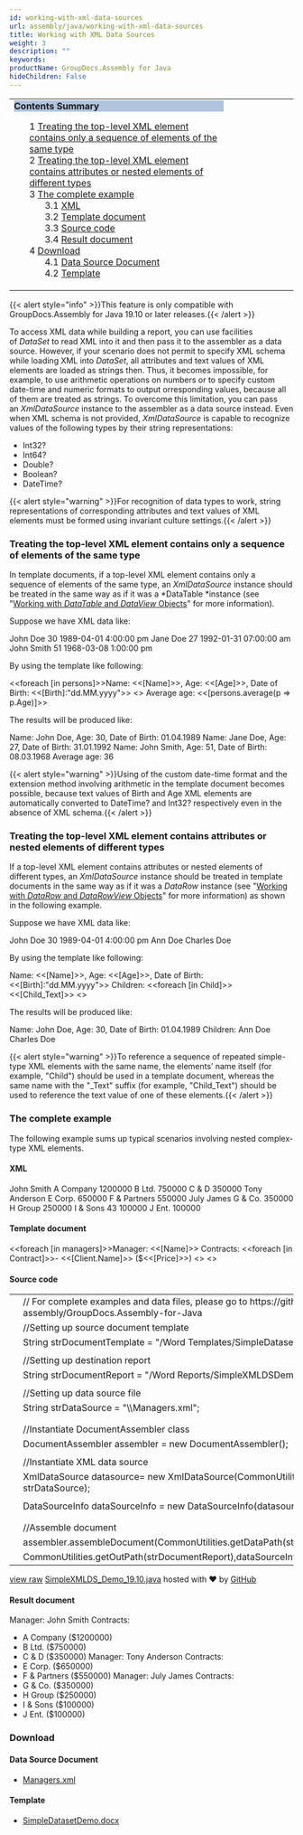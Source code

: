 ```yaml
---
id: working-with-xml-data-sources
url: assembly/java/working-with-xml-data-sources
title: Working with XML Data Sources
weight: 3
description: ""
keywords: 
productName: GroupDocs.Assembly for Java
hideChildren: False
---
```

<table class="sectionMacro" border="0" cellpadding="5" cellspacing="0" width="100%"><tbody><tr><td valign="top" width="50%"><div class="panel" style="border-top-width: 1px; border-right-width: 1px; border-bottom-width: 1px; border-left-width: 1px;"><div class="panelHeader" style="border-bottom-width: 1px; background-color: rgb(176, 196, 222);"><b>Contents Summary</b></div><div class="panelContent"><style type="text/css">div.rbtoc1590607147146 { padding-top: 0px; padding-right: 0px; padding-bottom: 0px; padding-left: 0px; }div.rbtoc1590607147146 ul { list-style-type: none; list-style-image: none; margin-left: 0px; }div.rbtoc1590607147146 li { margin-left: 0px; padding-left: 0px; }</style><div class="toc rbtoc1590607147146"><ul class="toc-indentation"><li><span class="TOCOutline">1</span> <a href="#WorkingwithXMLDataSources-Treatingthetop-levelXMLelementcontainsonlyasequenceofelementsofthesametype">Treating the top-level XML element contains only a sequence of elements of the same type</a></li><li><span class="TOCOutline">2</span> <a href="#WorkingwithXMLDataSources-Treatingthetop-levelXMLelementcontainsattributesornestedelementsofdifferenttypes">Treating the top-level XML element contains attributes or nested elements of different types</a></li><li><span class="TOCOutline">3</span> <a href="#WorkingwithXMLDataSources-Thecompleteexample">The complete example</a><ul class="toc-indentation"><li><span class="TOCOutline">3.1</span> <a href="#WorkingwithXMLDataSources-XML">XML</a></li><li><span class="TOCOutline">3.2</span> <a href="#WorkingwithXMLDataSources-Templatedocument">Template document</a></li><li><span class="TOCOutline">3.3</span> <a href="#WorkingwithXMLDataSources-Sourcecode">Source code</a></li><li><span class="TOCOutline">3.4</span> <a href="#WorkingwithXMLDataSources-Resultdocument">Result document</a></li></ul></li><li><span class="TOCOutline">4</span> <a href="#WorkingwithXMLDataSources-Download">Download</a><ul class="toc-indentation"><li><span class="TOCOutline">4.1</span> <a href="#WorkingwithXMLDataSources-DataSourceDocument">Data Source Document</a></li><li><span class="TOCOutline">4.2</span> <a href="#WorkingwithXMLDataSources-Template">Template</a></li></ul></li></ul></div></div></div></td><td valign="top" width="15%">&nbsp;</td></tr></tbody></table>

{{< alert style="info" >}}This feature is only compatible with GroupDocs.Assembly for Java 19.10 or later releases.{{< /alert >}}

To access XML data while building a report, you can use facilities of *DataSet* to read XML into it and then pass it to the assembler as a data source. However, if your scenario does not permit to specify XML schema while loading XML into *DataSet*, all attributes and text values of XML elements are loaded as strings then. Thus, it becomes impossible, for example, to use arithmetic operations on numbers or to specify custom date-time and numeric formats to output orresponding values, because all of them are treated as strings. To overcome this limitation, you can pass an *XmlDataSource* instance to the assembler as a data source instead. Even when XML schema is not provided, *XmlDataSource* is capable to recognize values of the following types by their string representations:

*   Int32?
*   Int64?
*   Double?
*   Boolean?
*   DateTime?

{{< alert style="warning" >}}For recognition of data types to work, string representations of corresponding attributes and text values of XML elements must be formed using invariant culture settings.{{< /alert >}}

### Treating the top-level XML element contains only a sequence of elements of the same type

In template documents, if a top-level XML element contains only a sequence of elements of the same type, an *XmlDataSource* instance should be treated in the same way as if it was a *DataTable *instance (see "[Working with *DataTable* and *DataView* Objects](https://docs.groupdocs.com/display/assemblyjava/Template+Syntax+-+Part+1+of+2#TemplateSyntax-Part1of2-DataTableObjects)" for more information).

Suppose we have XML data like:

<Persons>
   <Person>
      <Name>John Doe</Name>
      <Age>30</Age>
      <Birth>1989-04-01 4:00:00 pm</Birth>
   </Person>
   <Person>
      <Name>Jane Doe</Name>
      <Age>27</Age>
      <Birth>1992-01-31 07:00:00 am</Birth>
   </Person>
   <Person>
      <Name>John Smith</Name>
      <Age>51</Age>
      <Birth>1968-03-08 1:00:00 pm</Birth>
   </Person>
</Persons>

By using the template like following:

  

<<foreach \[in persons\]>>Name: <<\[Name\]>>, Age: <<\[Age\]>>, Date of
Birth: <<\[Birth\]:"dd.MM.yyyy">>
<</foreach>>
Average age: <<\[persons.average(p => p.Age)\]>>

  

The results will be produced like:

Name: John Doe, Age: 30, Date of Birth: 01.04.1989
Name: Jane Doe, Age: 27, Date of Birth: 31.01.1992
Name: John Smith, Age: 51, Date of Birth: 08.03.1968
Average age: 36

{{< alert style="warning" >}}Using of the custom date-time format and the extension method involving arithmetic in the template document becomes possible, because text values of Birth and Age XML elements are automatically converted to DateTime? and Int32? respectively even in the absence of XML schema.{{< /alert >}}

### Treating the top-level XML element contains attributes or nested elements of different types

If a top-level XML element contains attributes or nested elements of different types, an *XmlDataSource* instance should be treated in template documents in the same way as if it was a *DataRow* instance (see "[Working with *DataRow* and *DataRowView* Objects](https://docs.groupdocs.com/display/assemblyjava/Template+Syntax+-+Part+1+of+2#TemplateSyntax-Part1of2-DataTableObjects)" for more information) as shown in the following example.

Suppose we have XML data like:

<Person>
   <Name>John Doe</Name>
   <Age>30</Age>
   <Birth>1989-04-01 4:00:00 pm</Birth>
   <Child>Ann Doe</Child>
   <Child>Charles Doe</Child>
</Person>

By using the template like following:

Name: <<\[Name\]>>, Age: <<\[Age\]>>, Date of Birth:
<<\[Birth\]:"dd.MM.yyyy">>
Children:
<<foreach \[in Child\]>><<\[Child\_Text\]>>
<</foreach>>

The results will be produced like:

Name: John Doe, Age: 30, Date of Birth: 01.04.1989
Children:
Ann Doe
Charles Doe

{{< alert style="warning" >}}To reference a sequence of repeated simple-type XML elements with the same name, the elements’ name itself (for example, "Child") should be used in a template document, whereas the same name with the "_Text" suffix (for example, "Child_Text") should be used to reference the text value of one of these elements.{{< /alert >}}

### The complete example

The following example sums up typical scenarios involving nested complex-type XML elements.

#### XML

<Managers>
   <Manager>
      <Name>John Smith</Name>
      <Contract>
         <Client>
            <Name>A Company</Name>
         </Client>
         <Price>1200000</Price>
      </Contract>
      <Contract>
         <Client>
            <Name>B Ltd.</Name>
         </Client>
         <Price>750000</Price>
      </Contract>
      <Contract>
         <Client>
            <Name>C &amp; D</Name>
         </Client>
         <Price>350000</Price>
      </Contract>
   </Manager>
   <Manager>
      <Name>Tony Anderson</Name>
      <Contract>
         <Client>
            <Name>E Corp.</Name>
         </Client>
         <Price>650000</Price>
      </Contract>
      <Contract>
         <Client>
            <Name>F &amp; Partners</Name>
         </Client>
         <Price>550000</Price>
      </Contract>
   </Manager>
   <Manager>
      <Name>July James</Name>
      <Contract>
         <Client>
            <Name>G &amp; Co.</Name>
         </Client>
         <Price>350000</Price>
      </Contract>
      <Contract>
         <Client>
            <Name>H Group</Name>
         </Client>
         <Price>250000</Price>
      </Contract>
      <Contract>
         <Client>
            <Name>I &amp; Sons</Name>
            43
         </Client>
         <Price>100000</Price>
      </Contract>
      <Contract>
         <Client>
            <Name>J Ent.</Name>
         </Client>
         <Price>100000</Price>
      </Contract>
   </Manager>
</Managers>

#### Template document

<<foreach \[in managers\]>>Manager: <<\[Name\]>>
Contracts:
<<foreach \[in Contract\]>>- <<\[Client.Name\]>> ($<<\[Price\]>>)
<</foreach>>
<</foreach>>

#### Source code

<table class="highlight tab-size js-file-line-container" data-tab-size="8" data-paste-markdown-skip=""><tbody><tr><td id="file-simplexmlds_demo_19-10-java-L1" class="blob-num js-line-number" data-line-number="1"></td><td id="file-simplexmlds_demo_19-10-java-LC1" class="blob-code blob-code-inner js-file-line"><span class="pl-c"><span class="pl-c">//</span> For complete examples and data files, please go to https://github.com/groupdocs-assembly/GroupDocs.Assembly-for-Java</span></td></tr><tr><td id="file-simplexmlds_demo_19-10-java-L2" class="blob-num js-line-number" data-line-number="2"></td><td id="file-simplexmlds_demo_19-10-java-LC2" class="blob-code blob-code-inner js-file-line"><span class="pl-c"><span class="pl-c">//</span>Setting up source document template</span></td></tr><tr><td id="file-simplexmlds_demo_19-10-java-L3" class="blob-num js-line-number" data-line-number="3"></td><td id="file-simplexmlds_demo_19-10-java-LC3" class="blob-code blob-code-inner js-file-line"><span class="pl-smi">String</span> strDocumentTemplate <span class="pl-k">=</span> <span class="pl-s"><span class="pl-pds">"</span>/Word Templates/SimpleDatasetDemo.docx<span class="pl-pds">"</span></span>;</td></tr><tr><td id="file-simplexmlds_demo_19-10-java-L4" class="blob-num js-line-number" data-line-number="4"></td><td id="file-simplexmlds_demo_19-10-java-LC4" class="blob-code blob-code-inner js-file-line"></td></tr><tr><td id="file-simplexmlds_demo_19-10-java-L5" class="blob-num js-line-number" data-line-number="5"></td><td id="file-simplexmlds_demo_19-10-java-LC5" class="blob-code blob-code-inner js-file-line"><span class="pl-c"><span class="pl-c">//</span>Setting up destination report</span></td></tr><tr><td id="file-simplexmlds_demo_19-10-java-L6" class="blob-num js-line-number" data-line-number="6"></td><td id="file-simplexmlds_demo_19-10-java-LC6" class="blob-code blob-code-inner js-file-line"><span class="pl-smi">String</span> strDocumentReport <span class="pl-k">=</span> <span class="pl-s"><span class="pl-pds">"</span>/Word Reports/SimpleXMLDSDemo Out.docx<span class="pl-pds">"</span></span>;</td></tr><tr><td id="file-simplexmlds_demo_19-10-java-L7" class="blob-num js-line-number" data-line-number="7"></td><td id="file-simplexmlds_demo_19-10-java-LC7" class="blob-code blob-code-inner js-file-line"></td></tr><tr><td id="file-simplexmlds_demo_19-10-java-L8" class="blob-num js-line-number" data-line-number="8"></td><td id="file-simplexmlds_demo_19-10-java-LC8" class="blob-code blob-code-inner js-file-line"><span class="pl-c"><span class="pl-c">//</span>Setting up data source file</span></td></tr><tr><td id="file-simplexmlds_demo_19-10-java-L9" class="blob-num js-line-number" data-line-number="9"></td><td id="file-simplexmlds_demo_19-10-java-LC9" class="blob-code blob-code-inner js-file-line"><span class="pl-smi">String</span> strDataSource <span class="pl-k">=</span> <span class="pl-s"><span class="pl-pds">"</span><span class="pl-cce">\\</span>Managers.xml<span class="pl-pds">"</span></span>;</td></tr><tr><td id="file-simplexmlds_demo_19-10-java-L10" class="blob-num js-line-number" data-line-number="10"></td><td id="file-simplexmlds_demo_19-10-java-LC10" class="blob-code blob-code-inner js-file-line"></td></tr><tr><td id="file-simplexmlds_demo_19-10-java-L11" class="blob-num js-line-number" data-line-number="11"></td><td id="file-simplexmlds_demo_19-10-java-LC11" class="blob-code blob-code-inner js-file-line"></td></tr><tr><td id="file-simplexmlds_demo_19-10-java-L12" class="blob-num js-line-number" data-line-number="12"></td><td id="file-simplexmlds_demo_19-10-java-LC12" class="blob-code blob-code-inner js-file-line"><span class="pl-c"><span class="pl-c">//</span>Instantiate DocumentAssembler class</span></td></tr><tr><td id="file-simplexmlds_demo_19-10-java-L13" class="blob-num js-line-number" data-line-number="13"></td><td id="file-simplexmlds_demo_19-10-java-LC13" class="blob-code blob-code-inner js-file-line"><span class="pl-smi">DocumentAssembler</span> assembler <span class="pl-k">=</span> <span class="pl-k">new</span> <span class="pl-smi">DocumentAssembler</span>();</td></tr><tr><td id="file-simplexmlds_demo_19-10-java-L14" class="blob-num js-line-number" data-line-number="14"></td><td id="file-simplexmlds_demo_19-10-java-LC14" class="blob-code blob-code-inner js-file-line"></td></tr><tr><td id="file-simplexmlds_demo_19-10-java-L15" class="blob-num js-line-number" data-line-number="15"></td><td id="file-simplexmlds_demo_19-10-java-LC15" class="blob-code blob-code-inner js-file-line"><span class="pl-c"><span class="pl-c">//</span>Instantiate XML data source</span></td></tr><tr><td id="file-simplexmlds_demo_19-10-java-L16" class="blob-num js-line-number" data-line-number="16"></td><td id="file-simplexmlds_demo_19-10-java-LC16" class="blob-code blob-code-inner js-file-line"><span class="pl-smi">XmlDataSource</span> datasource<span class="pl-k">=</span> <span class="pl-k">new</span> <span class="pl-smi">XmlDataSource</span>(<span class="pl-smi">CommonUtilities</span><span class="pl-k">.</span><span class="pl-smi">XMLDataFile</span> <span class="pl-k">+</span> strDataSource);</td></tr><tr><td id="file-simplexmlds_demo_19-10-java-L17" class="blob-num js-line-number" data-line-number="17"></td><td id="file-simplexmlds_demo_19-10-java-LC17" class="blob-code blob-code-inner js-file-line"></td></tr><tr><td id="file-simplexmlds_demo_19-10-java-L18" class="blob-num js-line-number" data-line-number="18"></td><td id="file-simplexmlds_demo_19-10-java-LC18" class="blob-code blob-code-inner js-file-line"><span class="pl-smi">DataSourceInfo</span> dataSourceInfo <span class="pl-k">=</span> <span class="pl-k">new</span> <span class="pl-smi">DataSourceInfo</span>(datasource,<span class="pl-s"><span class="pl-pds">"</span>managers<span class="pl-pds">"</span></span>);</td></tr><tr><td id="file-simplexmlds_demo_19-10-java-L19" class="blob-num js-line-number" data-line-number="19"></td><td id="file-simplexmlds_demo_19-10-java-LC19" class="blob-code blob-code-inner js-file-line"></td></tr><tr><td id="file-simplexmlds_demo_19-10-java-L20" class="blob-num js-line-number" data-line-number="20"></td><td id="file-simplexmlds_demo_19-10-java-LC20" class="blob-code blob-code-inner js-file-line"></td></tr><tr><td id="file-simplexmlds_demo_19-10-java-L21" class="blob-num js-line-number" data-line-number="21"></td><td id="file-simplexmlds_demo_19-10-java-LC21" class="blob-code blob-code-inner js-file-line"><span class="pl-c"><span class="pl-c">//</span>Assemble document</span></td></tr><tr><td id="file-simplexmlds_demo_19-10-java-L22" class="blob-num js-line-number" data-line-number="22"></td><td id="file-simplexmlds_demo_19-10-java-LC22" class="blob-code blob-code-inner js-file-line">assembler<span class="pl-k">.</span>assembleDocument(<span class="pl-smi">CommonUtilities</span><span class="pl-k">.</span>getDataPath(strDocumentTemplate),</td></tr><tr><td id="file-simplexmlds_demo_19-10-java-L23" class="blob-num js-line-number" data-line-number="23"></td><td id="file-simplexmlds_demo_19-10-java-LC23" class="blob-code blob-code-inner js-file-line"><span class="pl-smi">CommonUtilities</span><span class="pl-k">.</span>getOutPath(strDocumentReport),dataSourceInfo);</td></tr></tbody></table>

[view raw](https://gist.github.com/GroupDocsGists/e77e4434f2a4fc2c6b1bf8276c54333c/raw/656ddd15d54537d64c0d69ee1ff0a9402a6dbdd3/SimpleXMLDS_Demo_19.10.java) [SimpleXMLDS\_Demo\_19.10.java](https://gist.github.com/GroupDocsGists/e77e4434f2a4fc2c6b1bf8276c54333c#file-simplexmlds_demo_19-10-java) hosted with ❤ by [GitHub](https://github.com)

#### Result document

Manager: John Smith
Contracts:
- A Company ($1200000)
- B Ltd. ($750000)
- C & D ($350000)
Manager: Tony Anderson
Contracts:
- E Corp. ($650000)
- F & Partners ($550000)
Manager: July James
Contracts:
- G & Co. ($350000)
- H Group ($250000)
- I & Sons ($100000)
- J Ent. ($100000)

### Download

#### Data Source Document

*   [Managers.xml](https://github.com/groupdocs-assembly/GroupDocs.Assembly-for-.NET/blob/master/Examples/Data/Data%20Sources/XML%20DataSource/Managers.xml?raw=true)

#### Template

*   [SimpleDatasetDemo.docx](attachments/85819663/85917711.docx)
